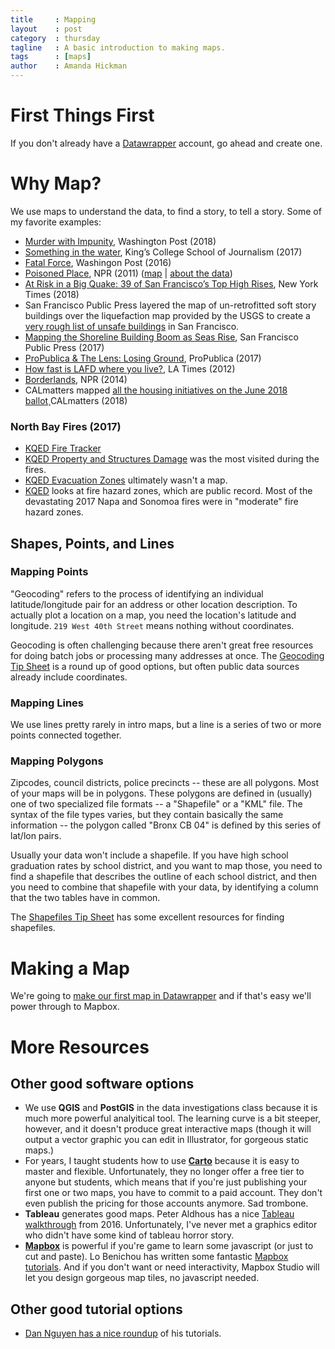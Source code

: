 ```yaml
---
title     : Mapping
layout    : post
category  : thursday
tagline   : A basic introduction to making maps.
tags      : [maps]
author    : Amanda Hickman
---
```


# First Things First

If you don't already have a [Datawrapper](https://www.datawrapper.de/) account, go ahead and create one.

# Why Map?

We use maps to understand the data, to find a story, to tell a story. Some of my favorite examples:

* [Murder with Impunity](https://www.washingtonpost.com/graphics/2018/investigations/unsolved-homicide-database/?utm_term=.e4a4e1dd6d60), Washington Post (2018)
* [Something in the water](https://signalhfx.ca/deadly-water/), King’s College School of Journalism (2017)
* [Fatal Force](https://www.washingtonpost.com/graphics/national/police-shootings-2016), Washingon Post (2016)
* [Poisoned Place](https://www.npr.org/series/142000896/poisoned-places-toxic-air-neglected-communities), NPR (2011) ([map](https://www.npr.org/news/graphics/2011/10/toxic-air/#4.00/39.00/-84.00) | [about the data](https://www.npr.org/2011/11/07/142024951/poisoned-places-about-the-data))
* [At Risk in a Big Quake: 39 of San Francisco’s Top High Rises](https://www.nytimes.com/2018/06/14/us/california-earthquakes-high-rises.html), New York Times (2018)
* San Francisco Public Press layered the map of un-retrofitted soft story buildings over the liquefaction map provided by the USGS to create a [very rough list of unsafe buildings](https://sfpublicpress.org/softstorylist) in San Francisco.
*  [Mapping the Shoreline Building Boom as Seas Rise](https://sfpublicpress.org/news/searise/2017-04/mapping-the-shoreline-building-boom-as-seas-rise), San Francisco Public Press (2017)
* [ProPublica &amp; The Lens: Losing Ground](http://projects.propublica.org/louisiana/), ProPublica (2017)
* [How fast is LAFD where you live?](http://graphics.latimes.com/how-fast-is-lafd/#10/33.9661/-118.6201), LA Times (2012)
* [Borderlands](http://apps.npr.org/borderland/#_/about), NPR (2014)
* CALmatters mapped [all the housing initiatives on the June 2018 ballot](https://calmatters.org/articles/map-how-we-voted-on-housing-issues-up-and-down-the-state/)¸CALmatters (2018)

### North Bay Fires (2017)
* [KQED Fire Tracker](https://ww2.kqed.org/news/2017/10/09/map-track-the-fires-in-napa-and-sonoma-counties/)
* [KQED Property and Structures Damage](http://ww2.kqed.org/news/2017/10/19/map-cal-fire-maps-homes-damaged-or-destroyed-in-north-bay-fires/) was the most visited during the fires.
* [KQED Evacuation Zones](https://ww2.kqed.org/news/2017/10/12/map-north-bay-fire-evacuation-zones/) ultimately wasn't a map.
* [KQED](https://ww2.kqed.org/science/2017/10/31/map-see-if-you-live-in-a-high-risk-fire-zone-and-what-that-means/) looks at fire hazard zones, which are public record. Most of the devastating 2017 Napa and Sonomoa fires were in "moderate" fire hazard zones.


## Shapes, Points,  and Lines

### Mapping Points
"Geocoding" refers to the process of identifying an individual latitude/longitude pair for an address or other location description. To actually plot a location on a map, you need the location's latitude and longitude. `219 West 40th Street` means nothing without coordinates.

Geocoding is often challenging because there aren't great free resources for doing batch jobs or processing many addresses at once. The [Geocoding Tip Sheet](https://github.com/amandabee/cunyjdata/wiki/Tip-Sheet:-Geocoding) is a round up of good options, but often public data sources already include coordinates.

### Mapping Lines
We use lines pretty rarely in intro maps, but a line is  a series of two or more points connected together.

### Mapping Polygons
Zipcodes, council districts, police precincts -- these are all polygons. Most of your maps will be in polygons. These polygons are defined in (usually) one of two specialized file formats -- a "Shapefile" or a "KML" file. The syntax of the file types varies, but they contain basically the same information -- the polygon called "Bronx CB 04" is defined by this series of lat/lon pairs.

Usually your data won't include a shapefile. If you have high school graduation rates by school district, and you want to map those, you need to find a shapefile that describes the outline of each school district, and then you need to combine that shapefile with your data, by identifying a column that the two tables have in common.

The [Shapefiles Tip Sheet](https://github.com/amandabee/cunyjdata/wiki/Where-to-Find-Shapefiles) has some excellent resources for finding shapefiles.

# Making a Map

We're going to [make our first map in Datawrapper](https://ucb-dataj.github.io/j200/hands-on/mapping_activity.html) and if that's easy we'll power through to Mapbox. 

# More Resources

## Other good software options

* We use **QGIS** and **PostGIS** in the data investigations class because it is much more powerful analyitical tool. The learning curve is a bit steeper, however, and it doesn't produce great interactive maps (though it will output a vector graphic you can edit in Illustrator, for gorgeous static maps.)
* For years, I taught students how to use **[Carto](https://carto.com/)** because it is easy to master and flexible. Unfortunately, they no longer offer a free tier to anyone but students, which means that if you're just publishing your first one or two maps, you have to commit to a paid account. They don't even publish the pricing for those accounts anymore. Sad trombone.
* **Tableau** generates good maps. Peter Aldhous has a nice [Tableau walkthrough](http://paldhous.github.io/ucb/2016/intro-data/week4.html) from 2016. Unfortunately, I've never met a graphics editor who didn't have some kind of tableau horror story.
* **[Mapbox](https://www.mapbox.com/)** is powerful if you're game to learn some javascript (or just to cut and paste). Lo Benichou has written some fantastic [Mapbox tutorials](https://www.mapbox.com/help/tutorials/). And if you don't want or need interactivity, Mapbox Studio will let you design gorgeous map tiles, no javascript needed.

## Other good tutorial options
* [Dan Nguyen has a nice roundup](http://www.padjo.org/tutorials/#mapping) of his tutorials.

